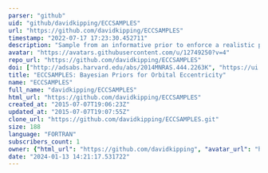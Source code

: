 ```yaml
---
parser: "github"
uid: "github/davidkipping/ECCSAMPLES"
url: "https://github.com/davidkipping/ECCSAMPLES"
timestamp: "2022-07-17 17:23:30.452711"
description: "Sample from an informative prior to enforce a realistic prior on parameters such as the orbital eccentricity of an extrasolar planet. This is done by evaluating the inverse cumulative density function of the prior distribution."
avatar: "https://avatars.githubusercontent.com/u/12749250?v=4"
repo_url: "https://github.com/davidkipping/ECCSAMPLES"
doi: ["http://adsabs.harvard.edu/abs/2014MNRAS.444.2263K", "https://ui.adsabs.harvard.edu/abs/2014ascl.soft11017K/abstract"]
title: "ECCSAMPLES: Bayesian Priors for Orbital Eccentricity"
name: "ECCSAMPLES"
full_name: "davidkipping/ECCSAMPLES"
html_url: "https://github.com/davidkipping/ECCSAMPLES"
created_at: "2015-07-07T19:06:23Z"
updated_at: "2015-07-07T19:07:55Z"
clone_url: "https://github.com/davidkipping/ECCSAMPLES.git"
size: 188
language: "FORTRAN"
subscribers_count: 1
owner: {"html_url": "https://github.com/davidkipping", "avatar_url": "https://avatars.githubusercontent.com/u/12749250?v=4", "login": "davidkipping", "type": "User"}
date: "2024-01-13 14:21:17.531722"
---
```

